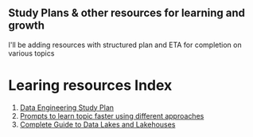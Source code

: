 ## Study Plans & other resources for learning and growth

I'll be adding resources with structured plan and ETA for completion on various topics


# Learing resources Index 
1. [Data Engineering Study Plan](Data%20Engineering%20Study%20Plan.md)
2. [Prompts to learn topic faster using different approaches](Prompt.md)
3. [Complete Guide to Data Lakes and Lakehouses](Complete%20Guide%20to%20Data%20Lakes%20and%20Lakehouses.md)

